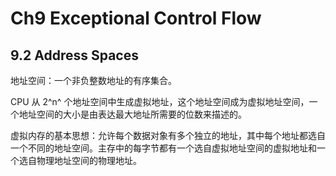 # Ch9 Exceptional Control Flow

## 9.2 Address Spaces

地址空间：一个非负整数地址的有序集合。

CPU 从 2^n^ 个地址空间中生成虚拟地址，这个地址空间成为虚拟地址空间，一个地址空间的大小是由表达最大地址所需要的位数来描述的。

虚拟内存的基本思想：允许每个数据对象有多个独立的地址，其中每个地址都选自一个不同的地址空间。主存中的每字节都有一个选自虚拟地址空间的虚拟地址和一个选自物理地址空间的物理地址。